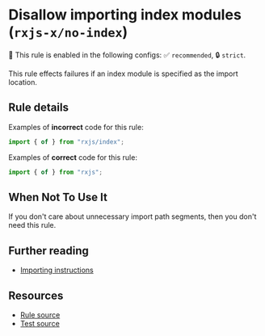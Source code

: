 # Disallow importing index modules (`rxjs-x/no-index`)

💼 This rule is enabled in the following configs: ✅ `recommended`, 🔒 `strict`.

<!-- end auto-generated rule header -->

This rule effects failures if an index module is specified as the import location.

## Rule details

Examples of **incorrect** code for this rule:

```ts
import { of } from "rxjs/index";
```

Examples of **correct** code for this rule:

```ts
import { of } from "rxjs";
```

## When Not To Use It

If you don't care about unnecessary import path segments, then you don't need this rule.

## Further reading

- [Importing instructions](https://rxjs.dev/guide/importing)

## Resources

- [Rule source](https://github.com/JasonWeinzierl/eslint-plugin-rxjs-x/blob/main/src/rules/no-index.ts)
- [Test source](https://github.com/JasonWeinzierl/eslint-plugin-rxjs-x/blob/main/tests/rules/no-index.test.ts)
